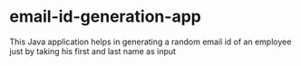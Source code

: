 # email-id-generation-app
This Java application helps in generating a random email id of an employee just by taking his first and last name as input 
